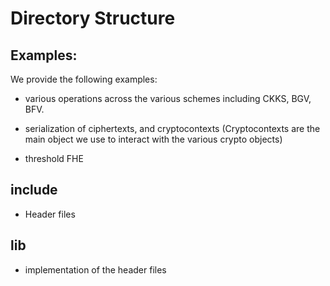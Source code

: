 # Directory Structure

## Examples:

We provide the following examples:

- various operations across the various schemes including CKKS, BGV, BFV.

- serialization of ciphertexts, and cryptocontexts (Cryptocontexts are the main object we use to interact with the
  various crypto objects)

- threshold FHE

## include

- Header files

## lib

- implementation of the header files

